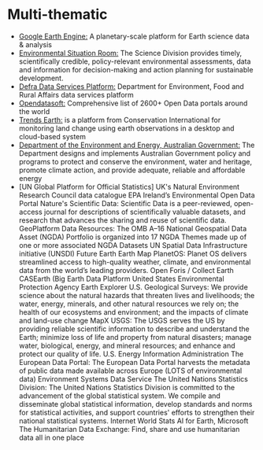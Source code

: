 # Multi-thematic
* [Google Earth Engine:](https://earthengine.google.com/) A planetary-scale platform for Earth science data & analysis
* [Environmental Situation Room:](https://environmentlive.unep.org/wesr/) The Science Division provides timely, scientifically credible, policy-relevant environmental assessments, data and information for decision-making and action planning for sustainable development.
* [Defra Data Services Platform:](https://environment.data.gov.uk/) Department for Environment, Food and Rural Affairs data services platform
* [Opendatasoft:](https://www.opendatasoft.com/) Comprehensive list of 2600+ Open Data portals around the world
* [Trends Earth:](http://trends.earth/docs/en/index.html) is a platform from Conservation International for monitoring land change using earth observations in a desktop and cloud-based system
* [Department of the Environment and Energy, Australian Government:](http://www.environment.gov.au/about-us/environmental-information-data/open-data) The Department designs and implements Australian Government policy and programs to protect and conserve the environment, water and heritage, promote climate action, and provide adequate, reliable and affordable energy
* [UN Global Platform for Official Statistics]
UK's Natural Environment Research Council data catalogue
EPA Ireland’s Environmental Open Data Portal
Nature's Scientific Data: Scientific Data is a peer-reviewed, open-access journal for descriptions of scientifically valuable datasets, and research that advances the sharing and reuse of scientific data.
GeoPlatform Data Resources: The OMB A–16 National Geospatial Data Asset (NGDA) Portfolio is organized into 17 NGDA Themes made up of one or more associated NGDA Datasets
UN Spatial Data Infrastructure initiative (UNSDI)
Future Earth
Earth Map
PlanetOS: Planet OS delivers streamlined access to high-quality weather, climate, and environmental data from the world’s leading providers.
Open Foris / Collect Earth
CASEarth (Big Earth Data Platform
United States Environmental Protection Agency
Earth Explorer
U.S. Geological Surveys: We provide science about the natural hazards that threaten lives and livelihoods; the water, energy, minerals, and other natural resources we rely on; the health of our ecosystems and environment; and the impacts of climate and land-use change
MapX
USGS: The USGS serves the US by providing reliable scientific information to describe and understand the Earth; minimize loss of life and property from natural disasters; manage water, biological, energy, and mineral resources; and enhance and protect our quality of life.
U.S. Energy Information Administration
The European Data Portal: The European Data Portal harvests the metadata of public data made available across Europe (LOTS of environmental data)
Environment Systems Data Service
The United Nations Statistics Division: The United Nations Statistics Division is committed to the advancement of the global statistical system. We compile and disseminate global statistical information, develop standards and norms for statistical activities, and support countries' efforts to strengthen their national statistical systems.
Internet World Stats
AI for Earth, Microsoft
The Humanitarian Data Exchange: Find, share and use humanitarian data all in one place
